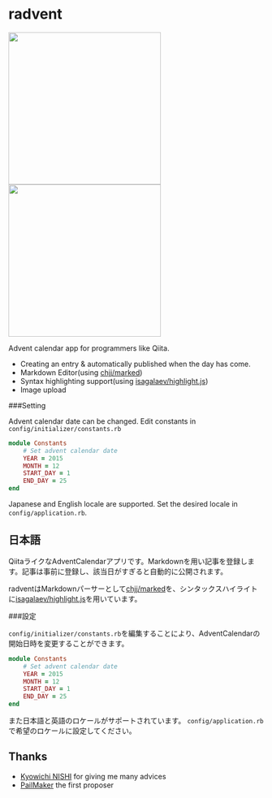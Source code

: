 radvent
=======

<a href="http://i.imgur.com/oRqAeo5.png"><img src="http://i.imgur.com/oRqAeo5.png"  width="300px" ></a>
<a href="http://i.imgur.com/aq5fCL5.png"><img src="http://i.imgur.com/aq5fCL5.png"  width="300px" ></a>

Advent calendar app for programmers like Qiita. 

* Creating an entry & automatically published when the day has come.
* Markdown Editor(using [chjj/marked](https://github.com/chjj/marked))
* Syntax highlighting support(using [isagalaev/highlight.js](https://github.com/isagalaev/highlight.js))
* Image upload

###Setting

Advent calendar date can be changed. Edit constants in `config/initializer/constants.rb`

```ruby:constants.rb
module Constants
    # Set advent calendar date
    YEAR = 2015
    MONTH = 12
    START_DAY = 1
    END_DAY = 25
end
```

Japanese and English locale are supported. Set the desired locale in `config/application.rb`.

日本語
-------

QiitaライクなAdventCalendarアプリです。Markdownを用い記事を登録します。記事は事前に登録し、該当日がすぎると自動的に公開されます。

radventはMarkdownパーサーとして[chjj/marked](https://github.com/chjj/marked)を、シンタックスハイライトに[isagalaev/highlight.js](https://github.com/isagalaev/highlight.js)を用いています。

###設定


`config/initializer/constants.rb`を編集することにより、AdventCalendarの開始日時を変更することができます。

```ruby:constants.rb
module Constants
    # Set advent calendar date
    YEAR = 2015
    MONTH = 12
    START_DAY = 1
    END_DAY = 25
end
```

また日本語と英語のロケールがサポートされています。
`config/application.rb`で希望のロケールに設定してください。

Thanks
--------

* [Kyowichi NISHI](https://github.com/kyow) for giving me many advices
* [PailMaker](https://github.com/PailMaker) the first proposer

